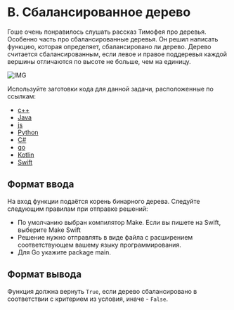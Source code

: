 # B. Сбалансированное дерево

Гоше очень понравилось слушать рассказ Тимофея про деревья. Особенно часть про сбалансированные деревья. 
Он решил написать функцию, которая определяет, сбалансировано ли дерево.
Дерево считается сбалансированным, если левое и правое поддеревья каждой вершины отличаются по высоте не больше, чем на единицу.

![IMG](https://contest.yandex.ru/testsys/statement-image?imageId=443cf28e2af8766be8196b1dab894a5a0b4c9ee4552afa3595b6e5878e4aa5d7)

Используйте заготовки кода для данной задачи, расположенные по ссылкам:
- [с++](https://github.com/Yandex-Practicum/algorithms-templates/tree/main/cpp/sprint5/B)
- [Java](https://github.com/Yandex-Practicum/algorithms-templates/tree/main/java/sprint5/B)
- [js](https://github.com/Yandex-Practicum/algorithms-templates/tree/main/js/sprint5/B)
- [Python](https://github.com/Yandex-Practicum/algorithms-templates/tree/main/python/sprint5/B)
- [C#](https://github.com/Yandex-Practicum/algorithms-templates/tree/main/csharp/sprint5/B)
- [go](https://github.com/Yandex-Practicum/algorithms-templates/tree/main/go/sprint5/B)
- [Kotlin](https://github.com/Yandex-Practicum/algorithms-templates/tree/main/kotlin/sprint5/B)
- [Swift](https://github.com/Yandex-Practicum/algorithms-templates/tree/main/swift/sprint5/B)

## Формат ввода
На вход функции подаётся корень бинарного дерева.
Следуйте следующим правилам при отправке решений:
- По умолчанию выбран компилятор Make. Если вы пишете на Swift, выберите Make Swift
- Решение нужно отправлять в виде файла с расширением соответствующем вашему языку программирования.
- Для Go укажите package main.

## Формат вывода

Функция должна вернуть `True`, если дерево сбалансировано в соответствии с критерием из условия, иначе - `False`.
